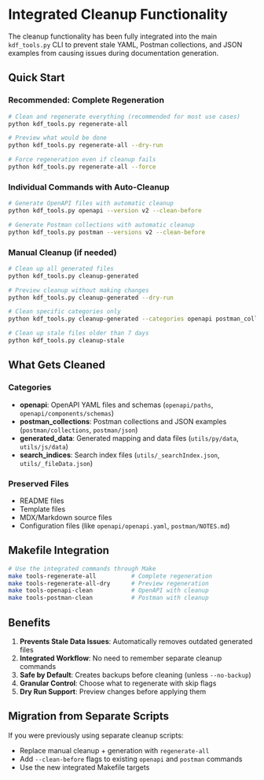 # Integrated Cleanup Functionality

The cleanup functionality has been fully integrated into the main `kdf_tools.py` CLI to prevent stale YAML, Postman collections, and JSON examples from causing issues during documentation generation.

## Quick Start

### Recommended: Complete Regeneration
```bash
# Clean and regenerate everything (recommended for most use cases)
python kdf_tools.py regenerate-all

# Preview what would be done
python kdf_tools.py regenerate-all --dry-run

# Force regeneration even if cleanup fails
python kdf_tools.py regenerate-all --force
```

### Individual Commands with Auto-Cleanup
```bash
# Generate OpenAPI files with automatic cleanup
python kdf_tools.py openapi --version v2 --clean-before

# Generate Postman collections with automatic cleanup  
python kdf_tools.py postman --versions v2 --clean-before
```

### Manual Cleanup (if needed)
```bash
# Clean up all generated files
python kdf_tools.py cleanup-generated

# Preview cleanup without making changes
python kdf_tools.py cleanup-generated --dry-run

# Clean specific categories only
python kdf_tools.py cleanup-generated --categories openapi postman_collections

# Clean up stale files older than 7 days
python kdf_tools.py cleanup-stale
```

## What Gets Cleaned

### Categories
- **openapi**: OpenAPI YAML files and schemas (`openapi/paths`, `openapi/components/schemas`)  
- **postman_collections**: Postman collections and JSON examples (`postman/collections`, `postman/json`)
- **generated_data**: Generated mapping and data files (`utils/py/data`, `utils/js/data`)
- **search_indices**: Search index files (`utils/_searchIndex.json`, `utils/_fileData.json`)

### Preserved Files
- README files
- Template files  
- MDX/Markdown source files
- Configuration files (like `openapi/openapi.yaml`, `postman/NOTES.md`)

## Makefile Integration

```bash
# Use the integrated commands through Make
make tools-regenerate-all          # Complete regeneration
make tools-regenerate-all-dry      # Preview regeneration
make tools-openapi-clean           # OpenAPI with cleanup
make tools-postman-clean           # Postman with cleanup
```

## Benefits

1. **Prevents Stale Data Issues**: Automatically removes outdated generated files
2. **Integrated Workflow**: No need to remember separate cleanup commands
3. **Safe by Default**: Creates backups before cleaning (unless `--no-backup`)
4. **Granular Control**: Choose what to regenerate with skip flags
5. **Dry Run Support**: Preview changes before applying them

## Migration from Separate Scripts

If you were previously using separate cleanup scripts:
- Replace manual cleanup + generation with `regenerate-all`
- Add `--clean-before` flags to existing `openapi` and `postman` commands
- Use the new integrated Makefile targets 